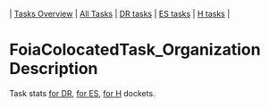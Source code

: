 | [Tasks Overview](tasks-overview.md) | [All Tasks](../alltasks.md) | [DR tasks](../docs-DR/tasklist.md) | [ES tasks](../docs-ES/tasklist.md) | [H tasks](../docs-H/tasklist.md) |

# FoiaColocatedTask_Organization Description

Task stats [for DR](../docs-DR/FoiaColocatedTask_Organization.md), [for ES](../docs-ES/FoiaColocatedTask_Organization.md), [for H](../docs-H/FoiaColocatedTask_Organization.md) dockets.

